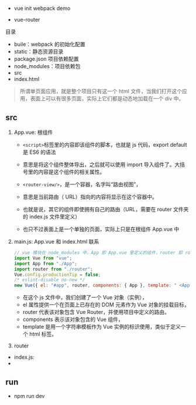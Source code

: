 #

- vue init webpack demo

- vue-router

目录

- buile：webpack 的初始化配置
- static：静态资源目录
- package.json 项目依赖配置
- node_modules：项目依赖包
- src
- index.html

> 所谓单页面应用，就是整个项目只有这一个 html 文件，当我们打开这个应用，表面上可以有很多页面，实际上它们都是动态地加载在一个 div 中。

## src

1. App.vue: 根组件

    - `<script>`标签里的内容即该组件的脚本，也就是 js 代码，export default 是 ES6 的语法
    - 意思是将这个组件整体导出，之后就可以使用 import 导入组件了。大括号里的内容是这个组件的相关属性。

    - `<router-view/>`，是一个容器，名字叫“路由视图”，
    - 意思是当前路由（ URL）指向的内容将显示在这个容器中。
    - 也就是说，其它的组件即使拥有自己的路由（URL，需要在 router 文件夹的 index.js 文件里定义）
    - 也只不过表面上是一个单独的页面，实际上只是在根组件 App.vue 中

1. main.js: App.vue 和 index.html 联系

    ```javascript
    // vue 模块在 node_modules 中，App 即 App.vue 里定义的组件，router 即 router 文件夹里定义的路由
    import Vue from "vue";
    import App from "./App";
    import router from "./router";
    Vue.config.productionTip = false;
    /* eslint-disable no-new */
    new Vue({ el: "#app", router, components: { App }, template: " <App /> " });
    ```

    - 在这个 js 文件中，我们创建了一个 Vue 对象（实例），
    - el 属性提供一个在页面上已存在的 DOM 元素作为 Vue 对象的挂载目标，
    - router 代表该对象包含 Vue Router，并使用项目中定义的路由。
    - components 表示该对象包含的 Vue 组件，
    - template 是用一个字符串模板作为 Vue 实例的标识使用，类似于定义一个 html 标签。

1. router

- index.js:
- 

## run

- npm run dev
